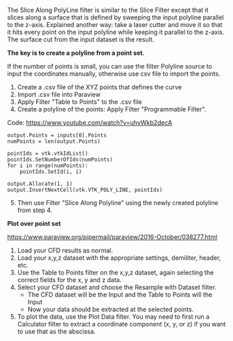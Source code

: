The Slice Along PolyLine filter is similar to the Slice Filter except that it slices along a surface 
that is defined by sweeping the input polyline parallel to the z-axis. 
Explained another way: take a laser cutter and move it so that it hits every point on the input polyline while keeping it parallel to the z-axis. 
The surface cut from the input dataset is the result.

**The key is to create a polyline from a point set.**

If the number of points is small, you can use the filter Polyline source to input the coordinates manually, otherwise use csv file to import the points.

1. Create a .csv file of the XYZ points that defines the curve
2. Import .csv file into Paraview
3. Apply Filter "Table to Points" to the .csv file
4. Create a polyline of the points: Apply Filter "Programmable Filter".

Code: https://www.youtube.com/watch?v=uhyWkb2decA
```
output.Points = inputs[0].Points
numPoints = len(output.Points)

pointIds = vtk.vtkIdList()
pointIds.SetNumberOfIds(numPoints)
for i in range(numPoints):
    pointIds.SetId(i, i)

output.Allocate(1, 1)
output.InsertNextCell(vtk.VTK_POLY_LINE, pointIds)
```
5. Then use Filter "Slice Along Polyline" using the newly created polyline from step 4.


**Plot over point set**

https://www.paraview.org/pipermail/paraview/2016-October/038277.html
1. Load your CFD results as normal.
2. Load your x,y,z dataset with the appropriate settings, demiliter,
header, etc.
3. Use the Table to Points filter on the x,y,z dataset, again selecting the
correct fields for the x, y and z data.
4. Select your CFD dataset and choose the Resample with Dataset filter.
    - The CFD dataset will be the Input and the Table to Points will the
Input
    - Now your data should be extracted at the selected points.
5. To plot the data, use the Plot Data filter.  You may need to first run a
Calculator filter to extract a coordinate component (x, y, or z) if you
want to use that as the abscissa.

